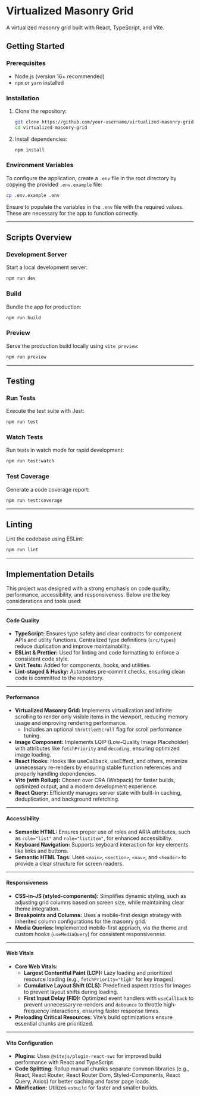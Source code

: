 # Virtualized Masonry Grid

A virtualized masonry grid built with React, TypeScript, and Vite.

## Getting Started

### Prerequisites
- Node.js (version 16+ recommended)
- `npm` or `yarn` installed

### Installation
1. Clone the repository:
   ```bash
   git clone https://github.com/your-username/virtualized-masonry-grid.git
   cd virtualized-masonry-grid
   ```
2. Install dependencies:
   ```bash
   npm install
   ```
### Environment Variables

To configure the application, create a `.env` file in the root directory by copying the provided `.env.example` file:

```bash
cp .env.example .env
```

Ensure to populate the variables in the `.env` file with the required values. These are necessary for the app to function correctly.

---

## Scripts Overview

### Development Server
Start a local development server:
```bash
npm run dev
```

### Build
Bundle the app for production:
```bash
npm run build
```

### Preview
Serve the production build locally using `vite preview`:
```bash
npm run preview
```

---

## Testing

### Run Tests
Execute the test suite with Jest:
```bash
npm run test
```

### Watch Tests
Run tests in watch mode for rapid development:
```bash
npm run test:watch
```

### Test Coverage
Generate a code coverage report:
```bash
npm run test:coverage
```

---

## Linting
Lint the codebase using ESLint:
```bash
npm run lint
```

---

## Implementation Details

This project was designed with a strong emphasis on code quality, performance, accessibility, and responsiveness. Below are the key considerations and tools used:

---

#### **Code Quality**
- **TypeScript:** Ensures type safety and clear contracts for component APIs and utility functions. Centralized type definitions (`src/types`) reduce duplication and improve maintainability.
- **ESLint & Prettier:** Used for linting and code formatting to enforce a consistent code style.
- **Unit Tests:** Added for components, hooks, and utilities.
- **Lint-staged & Husky:** Automates pre-commit checks, ensuring clean code is committed to the repository.

---

#### **Performance**
- **Virtualized Masonry Grid:** Implements virtualization and infinite scrolling to render only visible items in the viewport, reducing memory usage and improving rendering performance.
   - Includes an optional `throttledScroll` flag for scroll performance tuning.
- **Image Component:** Implements LQIP (Low-Quality Image Placeholder) with attributes like `fetchPriority` and `decoding`, ensuring optimized image loading.
- **React Hooks:** Hooks like useCallback, useEffect, and others, minimize unnecessary re-renders by ensuring stable function references and properly handling dependencies.
- **Vite (with Rollup):** Chosen over CRA (Webpack) for faster builds, optimized output, and a modern development experience.
- **React Query:** Efficiently manages server state with built-in caching, deduplication, and background refetching.

---

#### **Accessibility**
- **Semantic HTML:** Ensures proper use of roles and ARIA attributes, such as `role="list"` and `role="listitem"`, for enhanced accessibility.
- **Keyboard Navigation:** Supports keyboard interaction for key elements like links and buttons.
- **Semantic HTML Tags:** Uses `<main>`, `<section>`, `<nav>`,  and `<header>` to provide a clear structure for screen readers.
---

#### **Responsiveness**
- **CSS-in-JS (styled-components):** Simplifies dynamic styling, such as adjusting grid columns based on screen size, while maintaining clear theme integration.
- **Breakpoints and Columns:** Uses a mobile-first design strategy with inherited column configurations for the masonry grid.
- **Media Queries:** Implemented mobile-first appriach, via the theme and custom hooks (`useMediaQuery`) for consistent responsiveness.

---

#### **Web Vitals**
- **Core Web Vitals:**
   - **Largest Contentful Paint (LCP):** Lazy loading and prioritized resource loading (e.g., `fetchPriority="high"` for key images).
   - **Cumulative Layout Shift (CLS):** Predefined aspect ratios for images to prevent layout shifts during loading.
   - **First Input Delay (FID):** Optimized event handlers with `useCallback` to prevent unnecessary re-renders and `debounce` to throttle high-frequency interactions, ensuring faster response times.
- **Preloading Critical Resources:** Vite’s build optimizations ensure essential chunks are prioritized.

---

#### **Vite Configuration**
- **Plugins:** Uses `@vitejs/plugin-react-swc` for improved build performance with React and TypeScript.
- **Code Splitting:** Rollup manual chunks separate common libraries (e.g., React, React Router, React Router Dom, Styled-Components, React Query, Axios) for better caching and faster page loads.
- **Minification:** Utilizes `esbuild` for faster and smaller builds.

